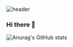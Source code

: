 ![header](https://capsule-render.vercel.app/api?type=slice&color=auto&customColorList=24&height=300&section=header&text=I'm%20Jungwoo%20Lee&fontSize=70&fontAlign=60&fontAlignY=80&desc=Hello&descSize=90&descAlign=20&descAlignY=50)

<!-- ![header](https://capsule-render.vercel.app/api?type=waving&color=auto&customColorList=22&height=300&section=header&text=I'm%20Jungwoo%20Lee&fontSize=70&fontAlign=60&fontAlignY=65&desc=Hello&descSize=90&descAlign=20&descAlignY=35) -->
### Hi there 👋

![Anurag's GitHub stats](https://github-readme-stats.vercel.app/api?username=clwhale&show_icons=true&theme=radical)

<!-- 
**clwhale/clwhale** is a ✨ _special_ ✨ repository because its `README.md` (this file) appears on your GitHub profile.

Here are some ideas to get you started:

- 🔭 I’m currently working on ...
- 🌱 I’m currently learning ...
- 👯 I’m looking to collaborate on ...
- 🤔 I’m looking for help with ...
- 💬 Ask me about ...
- 📫 How to reach me: ...
- 😄 Pronouns: ...
- ⚡ Fun fact: ...
 -->
 
<!-- <a href="버튼을 눌렀을 때 이동할 링크" target="_blank"><img src="https://img.shields.io/badge/뱃지레이블-배경색?style=뱃지모양&logo=로고&logoColor=로고색상"/></a> -->

